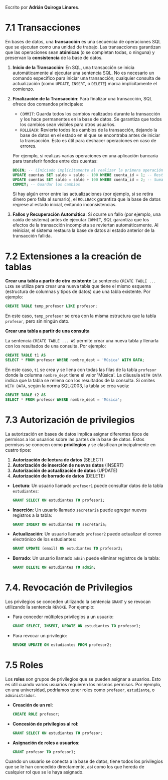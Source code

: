 Escrito por **Adrián Quiroga Linares**.

# 7.1 Transacciones
En bases de datos, una **transacción** es una secuencia de operaciones SQL que se ejecutan como una unidad de trabajo. Las transacciones garantizan que las operaciones sean **atómicas** (o se completan todas, o ninguna) y preservan la **consistencia** de la base de datos.

1. **Inicio de la Transacción**: 
   En SQL, una transacción se inicia automáticamente al ejecutar una sentencia SQL. No es necesario un comando específico para iniciar una transacción; cualquier consulta de actualización (como `UPDATE`, `INSERT`, o `DELETE`) marca implícitamente el comienzo.

2. **Finalización de la Transacción**: 
   Para finalizar una transacción, SQL ofrece dos comandos principales:
   - `COMMIT`: Guarda todos los cambios realizados durante la transacción y los hace permanentes en la base de datos. Se garantiza que todos los cambios sean visibles para otros usuarios.
   - `ROLLBACK`: Revierte todos los cambios de la transacción, dejando la base de datos en el estado en el que se encontraba antes de iniciar la transacción. Esto es útil para deshacer operaciones en caso de errores.

   Por ejemplo, si realizas varias operaciones en una aplicación bancaria para transferir fondos entre dos cuentas:

   ```sql
   BEGIN; -- (Iniciado implícitamente al realizar la primera operación)
   UPDATE cuentas SET saldo = saldo - 100 WHERE cuenta_id = 1; -- Restar dinero
   UPDATE cuentas SET saldo = saldo + 100 WHERE cuenta_id = 2; -- Sumar dinero
   COMMIT; -- Guardar los cambios
   ```

   Si hay algún error entre las actualizaciones (por ejemplo, si se retira dinero pero falla al sumarlo), el `ROLLBACK` garantiza que la base de datos regrese al estado inicial, evitando inconsistencias.

3. **Fallos y Recuperación Automática**:
   Si ocurre un fallo (por ejemplo, una caída de sistema) antes de ejecutar `COMMIT`, SQL garantiza que los efectos de la transacción incompleta se reviertan automáticamente. Al reiniciar, el sistema restaura la base de datos al estado anterior de la transacción fallida.

# 7.2 Extensiones a la creación de tablas

**Crear una tabla a partir de otra existente**
La sentencia `CREATE TABLE ... LIKE` se utiliza para crear una nueva tabla que tiene el mismo esquema (estructura de columnas y tipos de datos) que una tabla existente. Por ejemplo:

```sql
CREATE TABLE temp_profesor LIKE profesor;
```

En este caso, `temp_profesor` se crea con la misma estructura que la tabla `profesor`, pero sin ningún dato.

**Crear una tabla a partir de una consulta**

La sentencia `CREATE TABLE ... AS` permite crear una nueva tabla y llenarla con los resultados de una consulta. Por ejemplo:

```sql
CREATE TABLE t1 AS
SELECT * FROM profesor WHERE nombre_dept = 'Música' WITH DATA;
```

En este caso, `t1` se crea y se llena con todas las filas de la tabla `profesor` donde la columna `nombre_dept` tiene el valor 'Música'. La cláusula `WITH DATA` indica que la tabla se rellena con los resultados de la consulta. Si omites `WITH DATA`, según la norma SQL:2003, la tabla se crea vacía:

```sql
CREATE TABLE t2 AS
SELECT * FROM profesor WHERE nombre_dept = 'Música';
```

# 7.3 Autorización de privilegios
La autorización en bases de datos implica asignar diferentes tipos de permisos a los usuarios sobre las partes de la base de datos. Estos permisos se conocen como **privilegios** y se clasifican principalmente en cuatro tipos:

1. **Autorización de lectura de datos** (SELECT)
2. **Autorización de inserción de nuevos datos** (INSERT)
3. **Autorización de actualización de datos** (UPDATE)
4. **Autorización de borrado de datos** (DELETE)

- **Lectura**: Un usuario llamado `profesor1` puede consultar datos de la tabla `estudiantes`:
    ```sql
    GRANT SELECT ON estudiantes TO profesor1;
    ```

- **Inserción**: Un usuario llamado `secretaria` puede agregar nuevos registros a la tabla:
    ```sql
    GRANT INSERT ON estudiantes TO secretaria;
    ```

- **Actualización**: Un usuario llamado `profesor2` puede actualizar el correo electrónico de los estudiantes:
    ```sql
    GRANT UPDATE (email) ON estudiantes TO profesor2;
    ```

- **Borrado**: Un usuario llamado `admin` puede eliminar registros de la tabla:
    ```sql
    GRANT DELETE ON estudiantes TO admin;
    ```

# 7.4. Revocación de Privilegios

Los privilegios se conceden utilizando la sentencia `GRANT` y se revocan utilizando la sentencia `REVOKE`. Por ejemplo:

- Para conceder múltiples privilegios a un usuario:
    ```sql
    GRANT SELECT, INSERT, UPDATE ON estudiantes TO profesor1;
    ```

- Para revocar un privilegio:
    ```sql
    REVOKE UPDATE ON estudiantes FROM profesor2;
    ```

# 7.5 Roles

Los **roles** son grupos de privilegios que se pueden asignar a usuarios. Esto es útil cuando varios usuarios requieren los mismos permisos. Por ejemplo, en una universidad, podríamos tener roles como `profesor`, `estudiante`, o `administrador`.

- **Creación de un rol**:
    ```sql
    CREATE ROLE profesor;
    ```

- **Concesión de privilegios al rol**:
    ```sql
    GRANT SELECT ON estudiantes TO profesor;
    ```

- **Asignación de roles a usuarios**:
    ```sql
    GRANT profesor TO profesor1;
    ```

Cuando un usuario se conecta a la base de datos, tiene todos los privilegios que se le han concedido directamente, así como los que hereda de cualquier rol que se le haya asignado.

